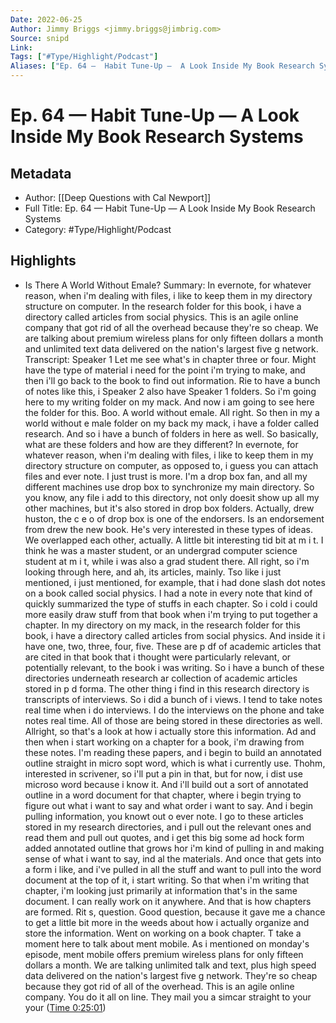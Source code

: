 ```yaml
---
Date: 2022-06-25
Author: Jimmy Briggs <jimmy.briggs@jimbrig.com>
Source: snipd
Link: 
Tags: ["#Type/Highlight/Podcast"]
Aliases: ["Ep. 64 —  Habit Tune-Up —  A Look Inside My Book Research Systems", "Ep. 64 —  Habit Tune-Up —  A Look Inside My Book Research Systems"]
---
```

# Ep. 64 —  Habit Tune-Up —  A Look Inside My Book Research Systems

## Metadata
- Author: [[Deep Questions with Cal Newport]]
- Full Title: Ep. 64 —  Habit Tune-Up —  A Look Inside My Book Research Systems
- Category: #Type/Highlight/Podcast

## Highlights
- Is There A World Without Emale?
  Summary:
  In evernote, for whatever reason, when i'm dealing with files, i like to keep them in my directory structure on computer. In the research folder for this book, i have a directory called articles from social physics. This is an agile online company that got rid of all the overhead because they're so cheap. We are talking about premium wireless plans for only fifteen dollars a month and unlimited text data delivered on the nation's largest five g network.
  Transcript:
  Speaker 1
  Let me see what's in chapter three or four. Might have the type of material i need for the point i'm trying to make, and then i'll go back to the book to find out information. Rie to have a bunch of notes like this, i
  Speaker 2
  also have
  Speaker 1
  folders. So i'm going here to my writing folder on my mack. And now i am going to see here the folder for this. Boo. A world without emale. All right. So then in my a world without e male folder on my back my mack, i have a folder called research. And so i have a bunch of folders in here as well. So basically, what are these folders and how are they different? In evernote, for whatever reason, when i'm dealing with files, i like to keep them in my directory structure on computer, as opposed to, i guess you can attach files and ever note. I just trust is more. I'm a drop box fan, and all my different machines use drop box to synchronize my main directory. So you know, any file i add to this directory, not only doesit show up all my other machines, but it's also stored in drop box folders. Actually, drew huston, the c e o of drop box is one of the endorsers. Is an endorsement from drew the new book. He's very interested in these types of ideas. We overlapped each other, actually. A little bit interesting tid bit at m i t. I think he was a master student, or an undergrad computer science student at m i t, while i was also a grad student there. All right, so i'm looking through here, and ah, its articles, mainly. Tso like i just mentioned, i just mentioned, for example, that i had done slash dot notes on a book called social physics. I had a note in every note that kind of quickly summarized the type of stuffs in each chapter. So i cold i could more easily draw stuff from that book when i'm trying to put together a chapter. In my directory on my mack, in the research folder for this book, i have a directory called articles from social physics. And inside it i have one, two, three, four, five. These are p df of academic articles that are cited in that book that i thought were particularly relevant, or potentially relevant, to the book i was writing. So i have a bunch of these directories underneath research ar collection of academic articles stored in p d forma. The other thing i find in this research directory is transcripts of interviews. So i did a bunch of i views. I tend to take notes real time when i do interviews. I do the interviews on the phone and take notes real time. All of those are being stored in these directories as well. Allright, so that's a look at how i actually store this information. Ad and then when i start working on a chapter for a book, i'm drawing from these notes. I'm reading these papers, and i begin to build an annotated outline straight in micro sopt word, which is what i currently use. Thohm, interested in scrivener, so i'll put a pin in that, but for now, i dist use microso word because i know it. And i'll build out a sort of annotated outline in a word document for that chapter, where i begin trying to figure out what i want to say and what order i want to say. And i begin pulling information, you knowt out o ever note. I go to these articles stored in my research directories, and i pull out the relevant ones and read them and pull out quotes, and i get this big some ad hock form added annotated outline that grows hor i'm kind of pulling in and making sense of what i want to say, ind al the materials. And once that gets into a form i like, and i've pulled in all the stuff and want to pull into the word document at the top of it, i start writing. So that when i'm writing that chapter, i'm looking just primarily at information that's in the same document. I can really work on it anywhere. And that is how chapters are formed. Rit s, question. Good question, because it gave me a chance to get a little bit more in the weeds about how i actually organize and store the information. Went on working on a book chapter. T take a moment here to talk about ment mobile. As i mentioned on monday's episode, ment mobile offers premium wireless plans for only fifteen dollars a month. We are talking unlimited talk and text, plus high speed data delivered on the nation's largest five g network. They're so cheap because they got rid of all of the overhead. This is an agile online company. You do it all on line. They mail you a simcar straight to your your ([Time 0:25:01](https://share.snipd.com/snip/6fb7c1cc-cc85-4015-9b69-964f4aaec7dd))
